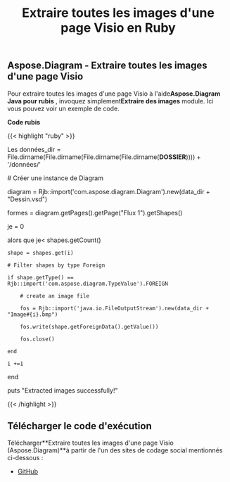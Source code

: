 ﻿---
title: Extraire toutes les images d'une page Visio en Ruby
type: docs
weight: 30
url: /fr/java/extract-all-images-from-a-visio-page-in-ruby/
---
## **Aspose.Diagram - Extraire toutes les images d'une page Visio**
 Pour extraire toutes les images d'une page Visio à l'aide**Aspose.Diagram Java pour rubis** , invoquez simplement**Extraire des images** module. Ici vous pouvez voir un exemple de code.

**Code rubis**

{{< highlight "ruby" >}}

 Les données_dir = File.dirname(File.dirname(File.dirname(File.dirname(__DOSSIER__)))) + '/données/'

\# Créer une instance de Diagram

diagram = Rjb::import('com.aspose.diagram.Diagram').new(data_dir + "Dessin.vsd")

formes = diagram.getPages().getPage("Flux 1").getShapes()

je = 0

 alors que je< shapes.getCount()

    shape = shapes.get(i)

    # Filter shapes by type Foreign

    if shape.getType() == Rjb::import('com.aspose.diagram.TypeValue').FOREIGN

        # create an image file

        fos = Rjb::import('java.io.FileOutputStream').new(data_dir + "Image#{i}.bmp")

        fos.write(shape.getForeignData().getValue())

        fos.close()

    end

    i +=1

end

puts "Extracted images successfully!"

{{< /highlight >}}
## **Télécharger le code d'exécution**
 Télécharger**Extraire toutes les images d'une page Visio (Aspose.Diagram)**à partir de l'un des sites de codage social mentionnés ci-dessous :

- [GitHub](https://github.com/asposediagram/Aspose.Diagram-for-Java/blob/master/Plugins/Aspose_Diagram_Java_for_Ruby/lib/asposediagramjava/Shapes/extractimages.rb)
